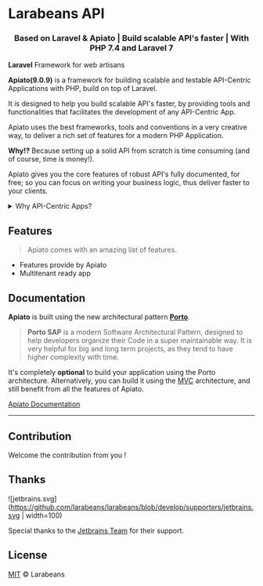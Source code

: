 # Larabeans API

<h3 align="center">Based on Laravel & Apiato | Build scalable API's faster | With PHP 7.4 and Laravel 7</h3>

<a name="Introduction"></a>

**Laravel** Framework for web artisans

**Apiato(9.0.9)** is a framework for building scalable and testable API-Centric Applications with PHP, build on top of Laravel.
      
It is designed to help you build scalable API's faster, by providing tools and functionalities that facilitates the development of any API-Centric App.

Apiato uses the best frameworks, tools and conventions in a very creative way, to deliver a rich set of features for a modern PHP Application.

**Why!?** Because setting up a solid API from scratch is time consuming (and of course, time is money!).

Apiato gives you the core features of robust API's fully documented, for free; so you can focus on writing your business logic, thus deliver faster to your clients.

<details>
    <summary>Why API-Centric Apps?</summary>
  
    Today we’re living in a digital era, where almost everything is connected to the Internet.
    
    Building cross-devices applications is becoming a must. And to do it, you need APIs (Application Programing Interfaces).
    
    Web developers are used to serve HTML pages directly from the Backend. However, this traditional method has many disadvantages nowadays.
    
    API's can serve anything and everything (Mobile Apps, Web Apps, Smart TVs, Smart Watches,...).
    As well as, it can be exposed to the world allowing developers to interact with your Application and help growing your business.
    
    API-Centric Apps allows Frontend (Web + Mobile) and Backend developers to work on their codes in parallel. 
    After the Frontend Apps are ready they get attached to the Backend (API-Centric) code to start functioning. 
    This leads to zero decoupling between the Frontend and the Backend code and also removes the dependencies. 
    The API documentation acts as the contract between both sides during the development life cycle of all the Apps.

</details>

<a name="Features"></a>
## Features

> Apiato comes with an amazing list of features.

- Features provide by Apiato
- Multitenant ready app


<a name="Documentation"></a>
## Documentation

**Apiato** is built using the new architectural pattern **[Porto](https://github.com/Mahmoudz/Porto)**.

> **Porto SAP** is a modern Software Architectural Pattern, designed to help developers organize their Code in a super maintainable way. It is very helpful for big and long term projects, as they tend to have higher complexity with time.

It's completely **optional** to build your application using the Porto architecture.
Alternatively, you can build it using the [MVC](http://docs.apiato.io/getting-started/architecture/#mvc-introduction) architecture, and still benefit from all the features of Apiato.

<p>
	<a href="http://docs.apiato.io/">Apiato Documentation</a>
</p>

---

## Contribution

Welcome the contribution from you !

## Thanks

![jetbrains.svg](https://github.com/larabeans/larabeans/blob/develop/supporters/jetbrains.svg  | width=100)
  
Special thanks to the [Jetbrains Team](https://www.jetbrains.com/?from=larabeans) for their support.

<a name="License"></a>
## License

[MIT](https://github.com/larabeans/larabeans/blob/develop/LICENSE) © Larabeans
